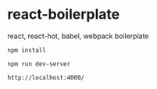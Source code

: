 # react-boilerplate
react, react-hot, babel, webpack boilerplate

    npm install

    npm run dev-server

    http://localhost:4000/
